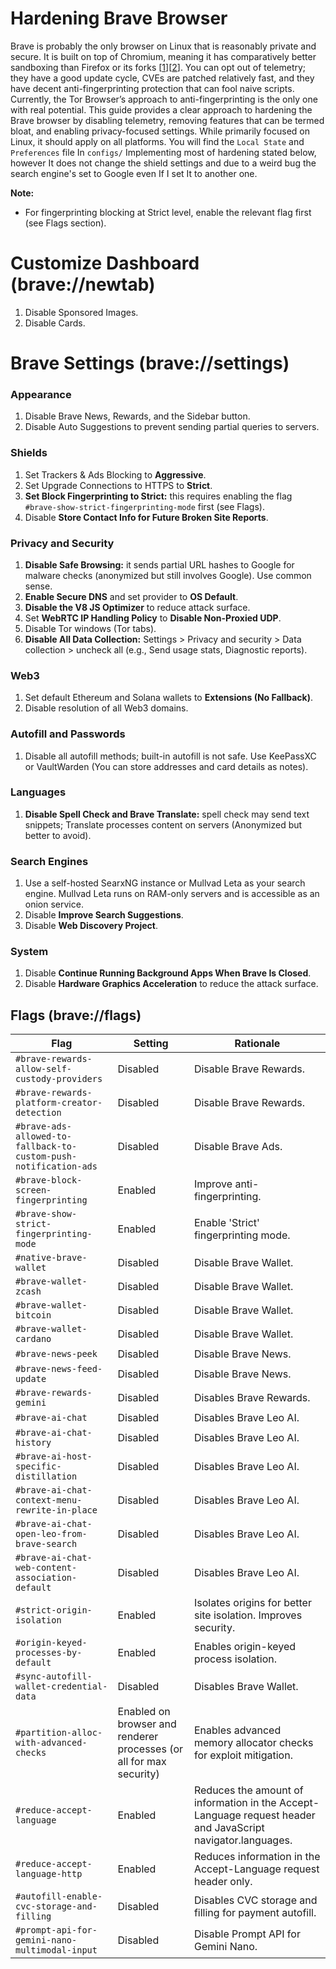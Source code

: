 # Hardening Brave Browser

Brave is probably the only browser on Linux that is reasonably private and secure. It is built on top of Chromium, meaning it has comparatively better sandboxing than Firefox or its forks [[1](https://grapheneos.org/usage#web-browsing)][[2](https://madaidans-insecurities.github.io/firefox-chromium.html)]. You can opt out of telemetry; they have a good update cycle, CVEs are patched relatively fast, and they have decent anti-fingerprinting protection that can fool naive scripts. Currently, the Tor Browser’s approach to anti-fingerprinting is the only one with real potential.
This guide provides a clear approach to hardening the Brave browser by disabling telemetry, removing features that can be termed bloat, and enabling privacy-focused settings. While primarily focused on Linux, it should apply on all platforms. You will find the `Local State` and `Preferences` file In `configs/` Implementing most of hardening stated below, however It does not change the shield settings and due to a weird bug the search engine's set to Google even If I set It to another one.

**Note:**
- For fingerprinting blocking at Strict level, enable the relevant flag first (see Flags section).

# Customize Dashboard (brave://newtab)

1. Disable Sponsored Images.
2. Disable Cards.

# Brave Settings (brave://settings)

### Appearance
1. Disable Brave News, Rewards, and the Sidebar button.  
2. Disable Auto Suggestions to prevent sending partial queries to servers.
### Shields
1. Set Trackers & Ads Blocking to **Aggressive**.  
2. Set Upgrade Connections to HTTPS to **Strict**.  
3. **Set Block Fingerprinting to Strict:** this requires enabling the flag `#brave-show-strict-fingerprinting-mode` first (see Flags).  
4. Disable **Store Contact Info for Future Broken Site Reports**.
### Privacy and Security
1. **Disable Safe Browsing:** it sends partial URL hashes to Google for malware checks (anonymized but still involves Google). Use common sense.  
2. **Enable Secure DNS** and set provider to **OS Default**.
3. **Disable the V8 JS Optimizer** to reduce attack surface.  
4. Set **WebRTC IP Handling Policy** to **Disable Non-Proxied UDP**.  
5. Disable Tor windows (Tor tabs).  
6. **Disable All Data Collection:** Settings > Privacy and security > Data collection > uncheck all (e.g., Send usage stats, Diagnostic reports).
### Web3
1. Set default Ethereum and Solana wallets to **Extensions (No Fallback)**.  
2. Disable resolution of all Web3 domains.
### Autofill and Passwords
1. Disable all autofill methods; built-in autofill is not safe. Use KeePassXC or VaultWarden (You can store addresses and card details as notes).
### Languages
1. **Disable Spell Check and Brave Translate:** spell check may send text snippets; Translate processes content on servers (Anonymized but better to avoid).
### Search Engines
1. Use a self-hosted SearxNG instance or Mullvad Leta as your search engine. Mullvad Leta runs on RAM-only servers and is accessible as an onion service.  
2. Disable **Improve Search Suggestions**.  
3. Disable **Web Discovery Project**.
### System
1. Disable **Continue Running Background Apps When Brave Is Closed**.  
2. Disable **Hardware Graphics Acceleration** to reduce the attack surface.
## Flags (brave://flags)

| Flag                                                             | Setting                                                             | Rationale                                                                                                   |
| ---------------------------------------------------------------- | ------------------------------------------------------------------- | ----------------------------------------------------------------------------------------------------------- |
| `#brave-rewards-allow-self-custody-providers`                    | Disabled                                                            | Disable Brave Rewards.                                                                                      |
| `#brave-rewards-platform-creator-detection`                      | Disabled                                                            | Disable Brave Rewards.                                                                                      |
| `#brave-ads-allowed-to-fallback-to-custom-push-notification-ads` | Disabled                                                            | Disable Brave Ads.                                                                                          |
| `#brave-block-screen-fingerprinting`                             | Enabled                                                             | Improve anti-fingerprinting.                                                                                |
| `#brave-show-strict-fingerprinting-mode`                         | Enabled                                                             | Enable 'Strict' fingerprinting mode.                                                                        |
| `#native-brave-wallet`                                           | Disabled                                                            | Disable Brave Wallet.                                                                                       |
| `#brave-wallet-zcash`                                            | Disabled                                                            | Disable Brave Wallet.                                                                                       |
| `#brave-wallet-bitcoin`                                          | Disabled                                                            | Disable Brave Wallet.                                                                                       |
| `#brave-wallet-cardano`                                          | Disabled                                                            | Disable Brave Wallet.                                                                                       |
| `#brave-news-peek`                                               | Disabled                                                            | Disable Brave News.                                                                                         |
| `#brave-news-feed-update`                                        | Disabled                                                            | Disable Brave News.                                                                                         |
| `#brave-rewards-gemini`                                          | Disabled                                                            | Disables Brave Rewards.                                                                                     |
| `#brave-ai-chat`                                                 | Disabled                                                            | Disables Brave Leo AI.                                                                                      |
| `#brave-ai-chat-history`                                         | Disabled                                                            | Disables Brave Leo AI.                                                                                      |
| `#brave-ai-host-specific-distillation`                           | Disabled                                                            | Disables Brave Leo AI.                                                                                      |
| `#brave-ai-chat-context-menu-rewrite-in-place`                   | Disabled                                                            | Disables Brave Leo AI.                                                                                      |
| `#brave-ai-chat-open-leo-from-brave-search`                      | Disabled                                                            | Disables Brave Leo AI.                                                                                      |
| `#brave-ai-chat-web-content-association-default`                 | Disabled                                                            | Disables Brave Leo AI.                                                                                      |
| `#strict-origin-isolation`                                       | Enabled                                                             | Isolates origins for better site isolation. Improves security.                                              |
| `#origin-keyed-processes-by-default`                             | Enabled                                                             | Enables origin-keyed process isolation.                                                                     |
| `#sync-autofill-wallet-credential-data`                          | Disabled                                                            | Disables Brave Wallet.                                                                                      |
| `#partition-alloc-with-advanced-checks`                          | Enabled on browser and renderer processes (or all for max security) | Enables advanced memory allocator checks for exploit mitigation.                                            |
| `#reduce-accept-language`                                        | Enabled                                                             | Reduces the amount of information in the Accept-Language request header and JavaScript navigator.languages. |
| `#reduce-accept-language-http`                                   | Enabled                                                             | Reduces information in the Accept-Language request header only.                                             |
| `#autofill-enable-cvc-storage-and-filling`                       | Disabled                                                            | Disables CVC storage and filling for payment autofill.                                                      |
| `#prompt-api-for-gemini-nano-multimodal-input`                   | Disabled                                                            | Disable Prompt API for Gemini Nano.                                                                         |
